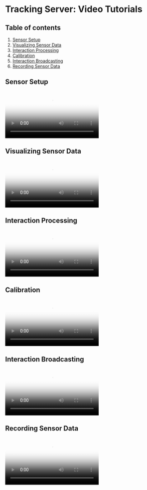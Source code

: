 # Tracking Server: Video Tutorials

<!-- omit in toc -->
## Table of contents

1. [Sensor Setup](#sensor-setup)
2. [Visualizing Sensor Data](#visualizing-sensor-data)
3. [Interaction Processing](#interaction-processing)
4. [Calibration](#calibration)
5. [Interaction Broadcasting](#interaction-broadcasting)
6. [Recording Sensor Data](#recording-sensor-data)

## Sensor Setup

<video poster="{{ site.baseurl }}/assets/video/sensor-setup-title.jpg" controls>
  <source type="video/mp4" src="{{ site.baseurl }}/assets/video/sensor-setup.mp4">
</video>

## Visualizing Sensor Data

<video poster="{{ site.baseurl }}/assets/video/sensor-data-title.jpg" controls>
  <source type="video/mp4" src="{{ site.baseurl }}/assets/video/sensor-data.mp4">
</video>

## Interaction Processing

<video poster="{{ site.baseurl }}/assets/video/process-interactions-title.jpg" controls>
  <source type="video/mp4" src="{{ site.baseurl }}/assets/video/process-interactions.mp4">
</video>

## Calibration

<video poster="{{ site.baseurl }}/assets/video/calibration-procedure-title.jpg" controls>
  <source type="video/mp4" src="{{ site.baseurl }}/assets/video/calibration-procedure.mp4">
</video>

## Interaction Broadcasting

<video poster="{{ site.baseurl }}/assets/video/broadcast-interactions-title.jpg" controls>
  <source type="video/mp4" src="{{ site.baseurl }}/assets/video/broadcast-interactions.mp4">
</video>

## Recording Sensor Data

<video poster="{{ site.baseurl }}/assets/video/record-replay-title.jpg" controls>
  <source type="video/mp4" src="{{ site.baseurl }}/assets/video/record-replay.mp4">
</video>
